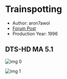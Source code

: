 # Trainspotting

* Author: aron7awol
* [Forum Post](https://www.avsforum.com/threads/bass-eq-for-filtered-movies.2995212/post-59166350)
* Production Year: 1996

## DTS-HD MA 5.1

![img 0](https://i.imgur.com/k3URk1k.jpg)

![img 1](https://i.imgur.com/qg0pNGX.png)

